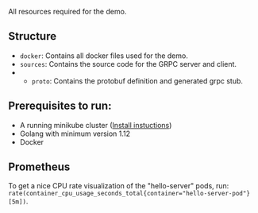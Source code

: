 All resources required for the demo.

## Structure
* `docker`: Contains all docker files used for the demo.
* `sources`: Contains the source code for the GRPC server and client.
* * `proto`: Contains the protobuf definition and generated grpc stub.

## Prerequisites to run:
* A running minikube cluster ([Install instuctions](https://kubernetes.io/docs/tasks/tools/install-minikube/))
* Golang with minimum version 1.12
* Docker

## Prometheus

To get a nice CPU rate visualization of the "hello-server" pods, run: `rate(container_cpu_usage_seconds_total{container="hello-server-pod"}[5m])`.
